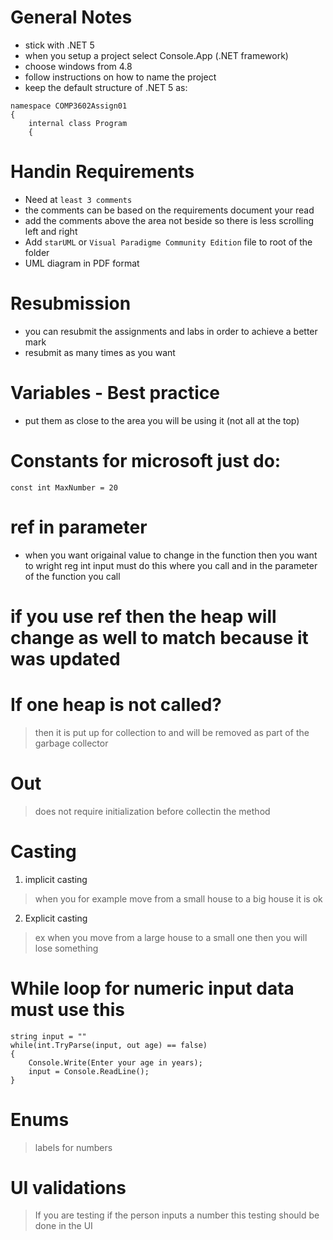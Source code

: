 # General Notes
- stick with .NET 5
- when you setup a project select Console.App (.NET framework)
- choose windows from 4.8
- follow instructions on how to name the project
- keep the default structure of .NET 5 as:

```
namespace COMP3602Assign01
{
    internal class Program
    {
```

# Handin Requirements
- Need at `least 3 comments`
- the comments can be based on the requirements document your read
- add the comments above the area not beside so there is less scrolling left and right
- Add `starUML` or `Visual Paradigme Community Edition` file to root of the folder
- UML diagram in PDF format

# Resubmission
- you can resubmit the assignments and labs in order to achieve a better mark
- resubmit as many times as you want

# Variables - Best practice
- put them as close to the area you will be using it (not all at the top)

# Constants for microsoft just do:
```
const int MaxNumber = 20
```

# ref in parameter
- when you want origainal value to change in the function then you want to wright reg int input must do this where you call and in the parameter of the function you call

# if you use ref then the heap will change as well to match because it was updated

# If one heap is not called?
> then it is put up for collection to and will be removed as part of the garbage collector

# Out
> does not require initialization before collectin the method

# Casting
1. implicit casting
> when you for example move from a small house to a big house it is ok

2. Explicit casting
> ex when you move from a large house to a small one then you will lose something

# While loop for numeric input data must use this 

```
string input = ""
while(int.TryParse(input, out age) == false)
{
    Console.Write(Enter your age in years);
    input = Console.ReadLine();
}
```

# Enums
> labels for numbers

# UI validations
> If you are testing if the person inputs a number this testing should be done in the UI